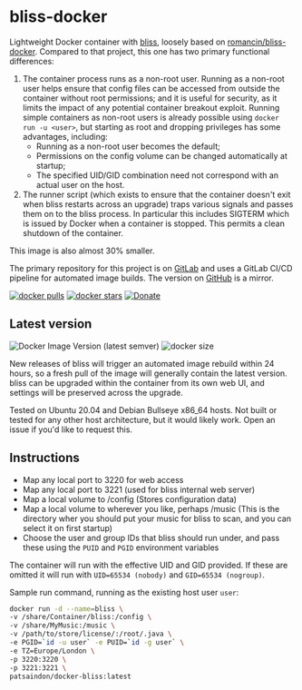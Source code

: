 # bliss-docker

Lightweight Docker container with [bliss](https://www.blisshq.com/), loosely based on [romancin/bliss-docker](https://github.com/romancin/bliss-docker).  Compared to that project, this one has two primary functional differences:

1. The container process runs as a non-root user.  Running as a non-root user helps ensure that config files can be accessed from outside the container without root permissions; and it is useful for security, as it limits the impact of any potential container breakout exploit.  Running simple containers as non-root users is already possible using `docker run -u <user>`, but starting as root and dropping privileges has some advantages, including:
    - Running as a non-root user becomes the default;
    - Permissions on the config volume can be changed automatically at startup;
    - The specified UID/GID combination need not correspond with an actual user on the host.
2. The runner script (which exists to ensure that the container doesn't exit when bliss restarts across an upgrade) traps various signals and passes them on to the bliss process.  In particular this includes SIGTERM which is issued by Docker when a container is stopped.  This permits a clean shutdown of the container.

This image is also almost 30% smaller.

The primary repository for this project is on [GitLab](https://gitlab.com/cooperised/bliss-docker/) and uses a GitLab CI/CD pipeline for automated image builds.  The version on [GitHub](https://github.com/cooperised/bliss-docker/) is a mirror.

[![docker pulls](https://img.shields.io/docker/pulls/cooperised/bliss.svg)](https://hub.docker.com/r/cooperised/bliss) [![docker stars](https://img.shields.io/docker/stars/cooperised/bliss.svg)](https://hub.docker.com/r/cooperised/bliss) [![Donate](https://img.shields.io/badge/Donate-PayPal-green.svg)](https://www.paypal.com/donate?hosted_button_id=9X3M7PSXCTFWY)

## Latest version

![Docker Image Version (latest semver)](https://img.shields.io/docker/v/cooperised/bliss) ![docker size](https://img.shields.io/docker/image-size/cooperised/bliss) 

New releases of bliss will trigger an automated image rebuild within 24 hours, so a fresh pull of the image will generally contain the latest version.  bliss can be upgraded within the container from its own web UI, and settings will be preserved across the upgrade.

Tested on Ubuntu 20.04 and Debian Bullseye x86_64 hosts.  Not built or tested for any other host architecture, but it would likely work.  Open an issue if you'd like to request this.

## Instructions 
- Map any local port to 3220 for web access
- Map any local port to 3221 (used for bliss internal web server)
- Map a local volume to /config (Stores configuration data)
- Map a local volume to wherever you like, perhaps /music (This is the directory wher you should put your music for bliss to scan, and you can select it on first startup)
- Choose the user and group IDs that bliss should run under, and pass these using the `PUID` and `PGID` environment variables

The container will run with the effective UID and GID provided.  If these are omitted it will run with `UID=65534 (nobody)` and `GID=65534 (nogroup)`.  

Sample run command, running as the existing host user `user`:

```bash
docker run -d --name=bliss \
-v /share/Container/bliss:/config \
-v /share/MyMusic:/music \
-v /path/to/store/license/:/root/.java \
-e PGID=`id -u user` -e PUID=`id -g user` \
-e TZ=Europe/London \
-p 3220:3220 \
-p 3221:3221 \
patsaindon/docker-bliss:latest
```
